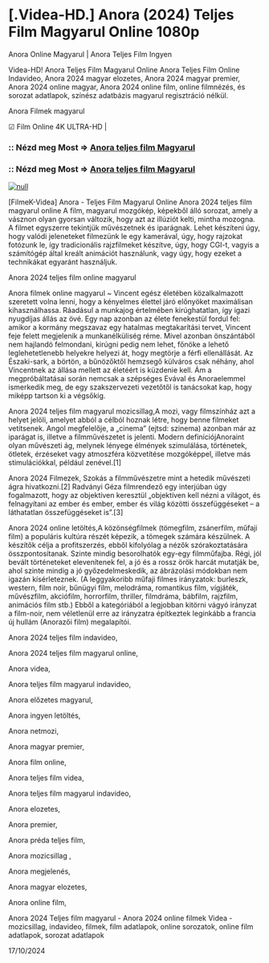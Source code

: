 # [.Videa-HD.] Anora (2024) Teljes Film Magyarul Online 1080p

Anora Online Magyarul | Anora Teljes Film Ingyen

Videa-HD! Anora Teljes Film Magyarul Online Anora Teljes Film Online Indavideo, Anora 2024 magyar elozetes, Anora 2024 magyar premier, Anora 2024 online magyar, Anora 2024 online film, online filmnézés, és sorozat adatlapok, színész adatbázis magyarul regisztráció nélkül.

Anora Filmek magyarul

☑ Film Online 4K ULTRA-HD |


### :: Nézd meg Most => [Anora teljes film Magyarul](https://t.co/9alR4zWpBg)


### :: Nézd meg Most => [Anora teljes film Magyarul](https://t.co/9alR4zWpBg)


[![null](https://static.wixstatic.com/media/855a25_043b5abeb4ae4d35ac003198e7fe56ed~mv2.gif)](https://t.co/9alR4zWpBg)

[FilmeK-Videa] Anora - Teljes Film Magyarul Online Anora 2024 teljes film magyarul online A film, magyarul mozgókép, képekből álló sorozat, amely a vásznon olyan gyorsan változik, hogy azt az illúziót kelti, mintha mozogna. A filmet egyszerre tekintjük művészetnek és iparágnak. Lehet készíteni úgy, hogy valódi jeleneteket filmezünk le egy kamerával, úgy, hogy rajzokat fotózunk le, így tradicionális rajzfilmeket készítve, úgy, hogy CGI-t, vagyis a számítógép által kreált animációt használunk, vagy úgy, hogy ezeket a technikákat egyaránt használjuk.

Anora 2024 teljes film online magyarul

Anora filmek online magyarul ~ Vincent egész életében közalkalmazott szeretett volna lenni, hogy a kényelmes élettel járó előnyöket maximálisan kihasználhassa. Ráadásul a munkajog értelmében kirúghatatlan, így igazi nyugdíjas állás az övé. Egy nap azonban az élete fenekestül fordul fel: amikor a kormány megszavaz egy hatalmas megtakarítási tervet, Vincent feje felett megjelenik a munkanélküliség réme. Mivel azonban önszántából nem hajlandó felmondani, kirúgni pedig nem lehet, főnöke a lehető leglehetetlenebb helyekre helyezi át, hogy megtörje a férfi ellenállását. Az Északi-sark, a börtön, a bűnözőktől hemzsegő külváros csak néhány, ahol Vincentnek az állása mellett az életéért is küzdenie kell. Ám a megpróbáltatásai során nemcsak a szépséges Evával és Anoraelemmel ismerkedik meg, de egy szakszervezeti vezetőtől is tanácsokat kap, hogy miképp tartson ki a végsőkig.

Anora 2024 teljes film magyarul mozicsillag,A mozi, vagy filmszínház azt a helyet jelöli, amelyet abból a célból hoznak létre, hogy benne filmeket vetítsenek. Angol megfelelője, a „cinema” (ejtsd: szinema) azonban már az iparágat is, illetve a filmművészetet is jelenti. Modern definíciójAnoraint olyan művészeti ág, melynek lényege élmények szimulálása, történetek, ötletek, érzéseket vagy atmoszféra közvetítése mozgóképpel, illetve más stimulációkkal, például zenével.[1]

Anora 2024 Filmezek, Szokás a filmművészetre mint a hetedik művészeti ágra hivatkozni.[2] Radványi Géza filmrendező egy interjúban úgy fogalmazott, hogy az objektíven keresztül „objektíven kell nézni a világot, és felnagyítani az ember és ember, ember és világ közötti összefüggéseket – a láthatatlan összefüggéseket is”.[3]

Anora 2024 online letöltés,A közönségfilmek (tömegfilm, zsánerfilm, műfaji film) a populáris kultúra részét képezik, a tömegek számára készülnek. A készítők célja a profitszerzés, ebből kifolyólag a nézők szórakoztatására összpontosítanak. Szinte mindig besorolhatók egy-egy filmműfajba. Régi, jól bevált történeteket elevenítenek fel, a jó és a rossz örök harcát mutatják be, ahol szinte mindig a jó győzedelmeskedik, az ábrázolási módokban nem igazán kísérleteznek. (A leggyakoribb műfaji filmes irányzatok: burleszk, western, film noir, bűnügyi film, melodráma, romantikus film, vígjáték, művészfilm, akciófilm, horrorfilm, thriller, filmdráma, bábfilm, rajzfilm, animációs film stb.) Ebből a kategóriából a legjobban kitörni vágyó irányzat a film-noir, nem véletlenül erre az irányzatra építkeztek leginkább a francia új hullám (Anorazői film) megalapítói.

Anora 2024 teljes film indavideo,

Anora 2024 teljes film magyarul online,

Anora videa,

Anora teljes film magyarul indavideo,

Anora előzetes magyarul,

Anora ingyen letöltés,

Anora netmozi,

Anora magyar premier,

Anora film online,

Anora teljes film videa,

Anora teljes film magyarul indavideo,

Anora elozetes,

Anora premier,

Anora préda teljes film,

Anora mozicsillag ,

Anora megjelenés,

Anora magyar elozetes,

Anora online film,

Anora 2024 Teljes film magyarul - Anora 2024 online filmek Videa - mozicsillag, indavideo, filmek, film adatlapok, online sorozatok, online film adatlapok, sorozat adatlapok

17/10/2024
